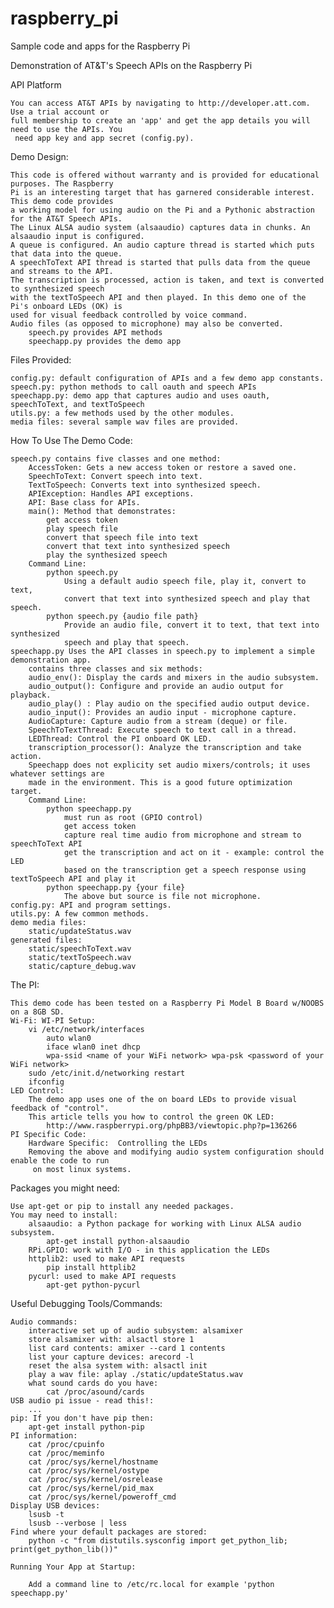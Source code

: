 raspberry_pi
============

Sample code and apps for the Raspberry Pi


Demonstration of AT&T's Speech APIs on the Raspberry Pi


API Platform

    You can access AT&T APIs by navigating to http://developer.att.com. Use a trial account or
    full membership to create an 'app' and get the app details you will need to use the APIs. You
     need app key and app secret (config.py).

Demo Design:

    This code is offered without warranty and is provided for educational purposes. The Raspberry
    Pi is an interesting target that has garnered considerable interest. This demo code provides
    a working model for using audio on the Pi and a Pythonic abstraction for the AT&T Speech APIs.
    The Linux ALSA audio system (alsaaudio) captures data in chunks. An alsaaudio input is configured. 
    A queue is configured. An audio capture thread is started which puts that data into the queue. 
    A speechToText API thread is started that pulls data from the queue and streams to the API.
    The transcription is processed, action is taken, and text is converted to synthesized speech
    with the textToSpeech API and then played. In this demo one of the Pi's onboard LEDs (OK) is
    used for visual feedback controlled by voice command.
    Audio files (as opposed to microphone) may also be converted.
        speech.py provides API methods
        speechapp.py provides the demo app

Files Provided:

    config.py: default configuration of APIs and a few demo app constants.
    speech.py: python methods to call oauth and speech APIs
    speechapp.py: demo app that captures audio and uses oauth, speechToText, and textToSpeech
    utils.py: a few methods used by the other modules.
    media files: several sample wav files are provided.

How To Use The Demo Code:

    speech.py contains five classes and one method:
        AccessToken: Gets a new access token or restore a saved one.
        SpeechToText: Convert speech into text.
        TextToSpeech: Converts text into synthesized speech.
        APIException: Handles API exceptions.
        API: Base class for APIs.
        main(): Method that demonstrates:
            get access token
            play speech file
            convert that speech file into text
            convert that text into synthesized speech
            play the synthesized speech
        Command Line:
            python speech.py
                Using a default audio speech file, play it, convert to text,
                convert that text into synthesized speech and play that speech.
            python speech.py {audio file path}
                Provide an audio file, convert it to text, that text into synthesized
                speech and play that speech.
    speechapp.py Uses the API classes in speech.py to implement a simple demonstration app.
        contains three classes and six methods:
        audio_env(): Display the cards and mixers in the audio subsystem.
        audio_output(): Configure and provide an audio output for playback.
        audio_play() : Play audio on the specified audio output device.
        audio_input(): Provides an audio input - microphone capture.
        AudioCapture: Capture audio from a stream (deque) or file.
        SpeechToTextThread: Execute speech to text call in a thread.
        LEDThread: Control the PI onboard OK LED.
        transcription_processor(): Analyze the transcription and take action.
        Speechapp does not explicity set audio mixers/controls; it uses whatever settings are
        made in the environment. This is a good future optimization target.
        Command Line:
            python speechapp.py
                must run as root (GPIO control)
                get access token
                capture real time audio from microphone and stream to speechToText API
                get the transcription and act on it - example: control the LED
                based on the transcription get a speech response using textToSpeech API and play it
            python speechapp.py {your file}
                The above but source is file not microphone.
    config.py: API and program settings.
    utils.py: A few common methods.
    demo media files:
        static/updateStatus.wav
    generated files:
        static/speechToText.wav
        static/textToSpeech.wav
        static/capture_debug.wav

The PI:

    This demo code has been tested on a Raspberry Pi Model B Board w/NOOBS on a 8GB SD.
    Wi-Fi: WI-PI Setup:
        vi /etc/network/interfaces
            auto wlan0
            iface wlan0 inet dhcp
            wpa-ssid <name of your WiFi network> wpa-psk <password of your WiFi network>
        sudo /etc/init.d/networking restart
        ifconfig
    LED Control:
        The demo app uses one of the on board LEDs to provide visual feedback of "control".
        This article tells you how to control the green OK LED:
            http://www.raspberrypi.org/phpBB3/viewtopic.php?p=136266
    PI Specific Code:
        Hardware Specific:  Controlling the LEDs
        Removing the above and modifying audio system configuration should enable the code to run
         on most linux systems.

Packages you might need:

    Use apt-get or pip to install any needed packages.
    You may need to install:
        alsaaudio: a Python package for working with Linux ALSA audio subsystem.
            apt-get install python-alsaaudio
        RPi.GPIO: work with I/O - in this application the LEDs
        httplib2: used to make API requests
            pip install httplib2
        pycurl: used to make API requests
            apt-get python-pycurl

Useful Debugging Tools/Commands:

    Audio commands:
        interactive set up of audio subsystem: alsamixer
        store alsamixer with: alsactl store 1
        list card contents: amixer --card 1 contents
        list your capture devices: arecord -l
        reset the alsa system with: alsactl init
        play a wav file: aplay ./static/updateStatus.wav
        what sound cards do you have:
            cat /proc/asound/cards
    USB audio pi issue - read this!:
        ...
    pip: If you don't have pip then:
        apt-get install python-pip
    PI information:
        cat /proc/cpuinfo
        cat /proc/meminfo
        cat /proc/sys/kernel/hostname
        cat /proc/sys/kernel/ostype
        cat /proc/sys/kernel/osrelease
        cat /proc/sys/kernel/pid_max
        cat /proc/sys/kernel/poweroff_cmd
    Display USB devices:
        lsusb -t
        lsusb --verbose | less
    Find where your default packages are stored:
        python -c "from distutils.sysconfig import get_python_lib; print(get_python_lib())"

    Running Your App at Startup:
    
        Add a command line to /etc/rc.local for example 'python speechapp.py'















